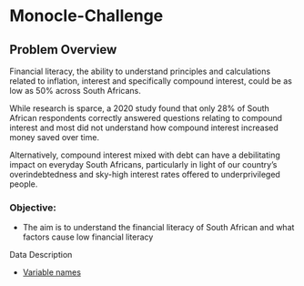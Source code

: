 # Monocle-Challenge

## **Problem Overview**

Financial literacy, the ability to understand principles and calculations
related to inflation, interest and specifically compound interest, could be
as low as 50% across South Africans.

While research is sparce, a 2020 study found that only 28% of South African respondents correctly
answered questions relating to compound interest and most did not understand how compound
interest increased money saved over time.

Alternatively, compound interest mixed with debt can have a debilitating impact on everyday South
Africans, particularly in light of our country’s overindebtedness and sky-high interest rates offered to
underprivileged people.

### **Objective**:

- The aim is to understand the financial literacy of South African and what factors cause low financial literacy

Data Description
- [Variable names](https://www.datafirst.uct.ac.za/dataportal/index.php/catalog/712/data-dictionary/F11)
